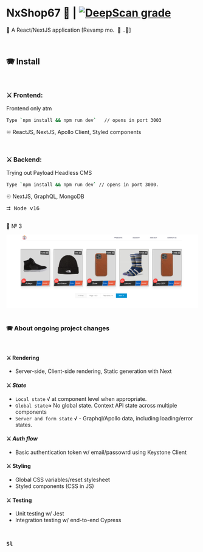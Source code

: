 # NxShop67 :convenience_store: | [![DeepScan grade](https://deepscan.io/api/teams/16862/projects/22444/branches/662143/badge/grade.svg)](https://deepscan.io/dashboard#view=project&tid=16862&pid=22444&bid=662143)

:lollipop: A React/NextJS application [Revamp mo.&nbsp; :pizza: ..:snail:]

<br />

## &#x1FA97;  Install

<br />

### &#x2694; Frontend:
Frontend only atm
```bash
Type `npm install && npm run dev`   // opens in port 3003
```

&#x267E; ReactJS, NextJS, Apollo Client, Styled components

<br />

### &#x2694; Backend:
Trying out Payload Headless CMS
```bash
Type `npm install && npm run dev` // opens in port 3000.  
```

&#x267E; NextJS, GraphQL, MongoDB

<kbd>&#x2B86; Node v16 </kbd>

##



:lollipop: &#x2116; 3

<img src="frontend/public/static/row-products-pagination.png" alt="pagination">


<br />
<br />



### &#x1FA97;  About ongoing project changes

<br />

#### &#x2694; Rendering
- Server-side, Client-side rendering, Static generation  with Next

#### &#x2694; ***State***
- `Local state` √  at component level when appropriate.  
- `Global state`≈ No global state. Context API state across multiple components          
- `Server and form state` √ -  Graphql/Apollo data,  including loading/error states.          

####  &#x2694; *Auth flow*  
- Basic authentication token w/ email/passowrd using Keystone Client

#### &#x2694; **Styling**     
- Global CSS variables/reset stylesheet    
- Styled components    (CSS in JS)

#### &#x2694; **Testing**

-  Unit testing w/ Jest    
-  Integration testing w/ end-to-end Cypress    

<br />

<kbd>**Sl**</kbd>
